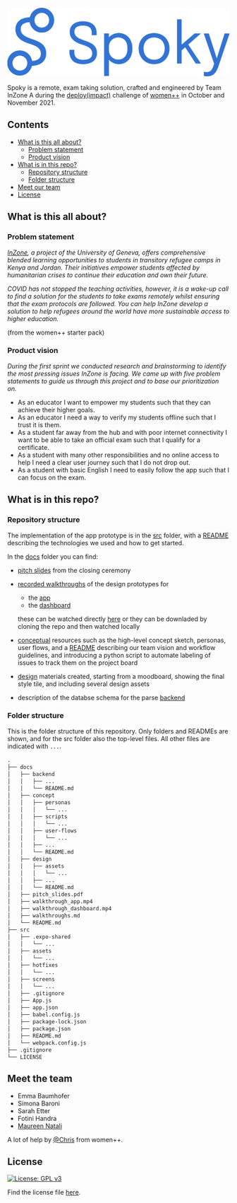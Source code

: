![Spoky](/docs/design/assets/Logo_blue.png)

Spoky is a remote, exam taking solution, crafted and engineered by Team InZone A during the [deploy(impact)](https://www.womenplusplus.ch/deploy-impact) challenge of [women++](https://www.womenplusplus.ch/) in October and November 2021.


## Contents

- [What is this all about?](#product)
  - [Problem statement](#problem)
  - [Product vision](#vision)
- [What is in this repo?](#repo)
  - [Repository structure](#repoS)
  - [Folder structure](#folderS)
- [Meet our team](#team)
- [License](#lic)


<a name="product"><h2>What is this all about?</h2></a>

<a name="problem"><h3>Problem statement</h3></a>

*[InZone](https://www.unige.ch/inzone/), a project of the University of Geneva, offers comprehensive blended learning opportunities to students in transitory refugee camps in Kenya and Jordan. Their initiatives empower students affected by humanitarian crises to continue their education and own their future.*

*COVID has not stopped the teaching activities, however, it is a wake-up call to find a solution for the students to take exams remotely whilst ensuring that the exam protocols are followed. You can help InZone develop a solution to help refugees around the world have more sustainable access to higher education.*

(from the women++ starter pack)

<a name="vision"><h3>Product vision</h3></a>

*During the first sprint we conducted research and brainstorming to identify the most pressing issues InZone is facing. We came up with five problem statements to guide us through this project and to base our prioritization on.*

- As an educator I want to empower my students such that they can achieve their higher goals.
- As an educator I need a way to verify my students offline such that I trust it is them.
- As a student far away from the hub and with poor internet connectivity I want to be able to take an official exam such that I qualify for a certificate.
- As a student with many other responsibilities and no online access to help I need a clear user journey such that I do not drop out.
- As a student with basic English I need to easily follow the app such that I can focus on the exam.



<a name="repo"><h2>What is in this repo?</h2></a>

<a name="repoS"><h3>Repository structure</h3></a>

The implementation of the app prototype is in the [src](/src) folder, with a [README](/src/README.md) describing the technologies we used and how to get started.

In the [docs](/docs) folder you can find:
- [pitch slides](/docs/pitch_slides.pdf) from the closing ceremony
- [recorded walkthroughs](/docs/walkthroughs.md) of the design prototypes for
  - the [app](/docs/walkthrough_app.mp4)
  - the [dashboard](/docs/walkthrough_dashboard.mp4)

  these can be watched directly [here](/docs/walkthroughs.md) or they can be downladed by cloning the repo and then watched locally
- [conceptual](/docs/concept/) resources such as the high-level concept sketch, personas, user flows, and a [README](/concept/README.md) describing our team vision and workflow guidelines, and introducing a python script to automate labeling of issues to track them on the project board
- [design](/docs/design/) materials created, starting from a moodboard, showing the final style tile, and including several design assets
- description of the databse schema for the parse [backend](/docs/backend/)

<a name="folderS"><h3>Folder structure</h3></a>

This is the folder structure of this repository. Only folders and READMEs are shown, and for the src folder also the top-level files. All other files are indicated with ```...```.

```
.
├── docs
│   ├── backend
│   │   ├── ...
│   │   └── README.md
│   ├── concept
│   │   ├── personas
│   │   │   └── ...
│   │   ├── scripts
│   │   │   └── ...
│   │   ├── user-flows
│   │   │   └── ...
│   │   ├── ...
│   │   └── README.md
│   ├── design
│   │   ├── assets
│   │   │   └── ...
│   │   ├── ...
│   │   └── README.md
│   ├── pitch_slides.pdf
│   ├── walkthrough_app.mp4
│   ├── walkthrough_dashboard.mp4
│   ├── walkthroughs.md
│   └── README.md
├── src
│   ├── .expo-shared
│   │   └── ...
│   ├── assets
│   │   └── ...
│   ├── hotfixes
│   │   └── ...
│   ├── screens
│   │   └── ...
│   ├── .gitignore
│   ├── App.js
│   ├── app.json
│   ├── babel.config.js
│   ├── package-lock.json
│   ├── package.json
│   ├── README.md
│   └── webpack.config.js
├── .gitignore
└── LICENSE
```


<a name="team"><h2>Meet the team</h2></a>

- Emma Baumhofer
- Simona Baroni
- Sarah Etter
- Fotini Handra
- [Maureen Natali](http://www.maureennatali.ch/)

A lot of help by [@Chris](https://github.com/encima) from women++.

<a name="lic"><h2>License</h2></a>

[![License: GPL v3](https://img.shields.io/badge/License-GPLv3-blue.svg)](https://www.gnu.org/licenses/gpl-3.0)

Find the license file [here](/LICENSE).
